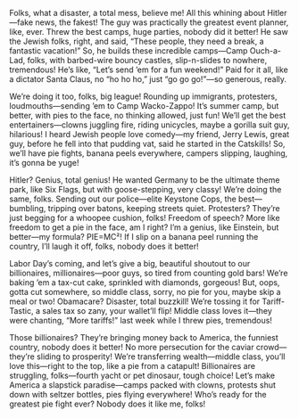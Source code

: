 Folks, what a disaster, a total mess, believe me! All this whining about Hitler—fake news, the fakest! The guy was practically the greatest event planner, like, ever. Threw the best camps, huge parties, nobody did it better! He saw the Jewish folks, right, and said, “These people, they need a break, a fantastic vacation!” So, he builds these incredible camps—Camp Ouch-a-Lad, folks, with barbed-wire bouncy castles, slip-n-slides to nowhere, tremendous! He’s like, “Let’s send ’em for a fun weekend!” Paid for it all, like a dictator Santa Claus, no “ho ho ho,” just “go go go!”—so generous, really.

We’re doing it too, folks, big league! Rounding up immigrants, protesters, loudmouths—sending ’em to Camp Wacko-Zappo! It’s summer camp, but better, with pies to the face, no thinking allowed, just fun! We’ll get the best entertainers—clowns juggling fire, riding unicycles, maybe a gorilla suit guy, hilarious! I heard Jewish people love comedy—my friend, Jerry Lewis, great guy, before he fell into that pudding vat, said he started in the Catskills! So, we’ll have pie fights, banana peels everywhere, campers slipping, laughing, it’s gonna be yuge!

Hitler? Genius, total genius! He wanted Germany to be the ultimate theme park, like Six Flags, but with goose-stepping, very classy! We’re doing the same, folks. Sending out our police—elite Keystone Cops, the best—bumbling, tripping over batons, keeping streets quiet. Protesters? They’re just begging for a whoopee cushion, folks! Freedom of speech? More like freedom to get a pie in the face, am I right? I’m a genius, like Einstein, but better—my formula? PIE=MC²! If I slip on a banana peel running the country, I’ll laugh it off, folks, nobody does it better!

Labor Day’s coming, and let’s give a big, beautiful shoutout to our billionaires, millionaires—poor guys, so tired from counting gold bars! We’re baking ’em a tax-cut cake, sprinkled with diamonds, gorgeous! But, oops, gotta cut somewhere, so middle class, sorry, no pie for you, maybe skip a meal or two! Obamacare? Disaster, total buzzkill! We’re tossing it for Tariff-Tastic, a sales tax so zany, your wallet’ll flip! Middle class loves it—they were chanting, “More tariffs!” last week while I threw pies, tremendous!

Those billionaires? They’re bringing money back to America, the funniest country, nobody does it better! No more persecution for the caviar crowd—they’re sliding to prosperity! We’re transferring wealth—middle class, you’ll love this—right to the top, like a pie from a catapult! Billionaires are struggling, folks—fourth yacht or pet dinosaur, tough choice! Let’s make America a slapstick paradise—camps packed with clowns, protests shut down with seltzer bottles, pies flying everywhere! Who’s ready for the greatest pie fight ever? Nobody does it like me, folks!
